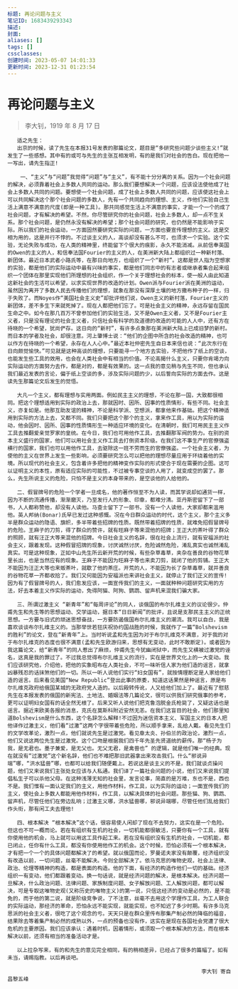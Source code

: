 ```yaml
---
标题: 再论问题与主义
笔记ID: 1683439293343
描述: 
封面: 
aliases: []
tags: []
cssclasses: 
创建时间: 2023-05-07 14:01:33
更新时间: 2023-12-31 01:23:54
---
```


# 再论问题与主义

> 李大钊，1919 年 8 月 17 日

       适之先生： 
       出京的时候，读了先生在本报31号发表的那篇论文，题目是“多研究些问题少谈些主义!”就发生了一些感想。其中有的或可与先生的主张互相发明，有的是我们对社会的告白。现在把他一一写出，请先生指正! 

        一、“主义”与“问题”我觉得“问题”与“主义”，有不能十分分离的关系。因为一个社会问题的解决，必须靠着社会上多数人共同的运动。那么我们要想解决一个问题，应该设法使他成了社会上多数人共同的问题。要想使一个社会问题，成了社会上多数人共同的问题，应该使这社会上可以共同解决这个那个社会问题的多数人，先有一个共同趋向的理想、主义，作他们实验自己生活上满意不满意的尺度(即是一种工具)。那共同感觉生活上不满意的事实，才能一个一个的成了社会问题，才有解决的希望。不然，你尽管研究你的社会问题，社会上多数人，却一点不生关系。那个社会问题，是仍然永没有解决的希望；那个社会问题的研究，也仍然是不能影响于实际。所以我们的社会运动，一方面固然要研究实际的问题，一方面也要宣传理想的主义。这是交相为用的，这是并行不悖的。不过谈主义的人，高谈却没有甚么不可，也须求一个实验。这个实验，无论失败与成功，在人类的精神里，终能留下个很大的痕影，永久不能消减。从前信奉英国的Owen的主义的人，和信奉法国Fourier的主义的人，在美洲新大陆上都组织过一种新村落、新团体。最近日本武者小路氏等，在那日向地方，也组织了一个“新村”。这都是世人指为空想家的实验，都是他们的实际运动中最有兴味的事实，都是他们同志中的有志者或继承者集合起来组织一个团体在那里实现他们所理想的社会组织，作一个关于理想社会的标本，使一般人由此知道这新社会的生活可以希望，以求实现世界的改造的计划。Owen派与Fourier派在美洲的运动，虽然因为离开了多数人民去传播他们的理想，就象在那没有深厚土壤的地方撒布种子的一样，归于失败了。而Noyes作“美国社会主义史”却批评他们说，Owen主义的新村落，Fourier主义的新团体，差不多生下来就死掉了。现在人都把他们忘了。可是社会主义的精神，永远存留在国民生命之中。如今在那几百万不曾参加他们的实验生活，又不是Owen主义者，又不是Fourier主义者，只是没有理论的社会主义者，只信社会有科学的及道德的改造的可能的人人中，还有方在待晓的一个希望，犹尚俨存。这日向的“新村”，有许多点象那在美洲新大陆上已成旧梦的新村。而日本的学者及社会，却很注意。河上肇博士说：“他们的企图中所含的社会改造的精神，也可以作方在待晓的一个希望，永存在人人心中。”最近本社仲密先生自日本来信也说：“此次东行在日向颇觉愉快。”可见就是这种高谈的理想，只要能寻一个地方去实验，不把他作了纸上的空谈，也能发生些工具的效用，也会在人类社会中有相当的价值。不论高揭什么主义，只要你肯竭力向实际运动的方面努力去作，都是对的，都是有效果的。这一点我的意见稍与先生不同，但也承认我们最近发表的言论，偏于纸上空谈的多，涉及实际问题的少，以后誓向实际的方面去作。这是读先生那篇论文后发生的觉悟。 

       大凡一个主义，都有理想与实用两面。例如民主主义的理想，不论在那一国，大致都很相同。把这个理想适用到实际的政治上去，那就因时、因所、因事的性质情形，有些不同。社会主义，亦复如是。他那互助友谊的精神，不论是科学派、空想派，都拿他来作基础。把这个精神适用到实际的方法上去，又都不同。我们只要把这个那个的主义，拿来作工具，用以为实际的运动，他会因时、因所、因事的性质情形生一种适应环境的变化。在清朝时，我们可用民主主义作工具去推翻爱亲觉罗家的皇统。在今日，我们也可用他作工具，去推翻那军阀的势力。在别的资本主义盛行的国家，他们可以用社会主义作工具去打倒资本阶级。在我们这不事生产的官僚强盗横行的国家，我们也可以用他作工具，去驱除这一班不劳而生的官僚强盗。一个社会主义者，为使他的主义在世界上发生一些影响，必须要研究怎么可以把他的理想尽量应用于环绕着他的实境。所以现代的社会主义，包含着许多把他的精神变作实际的形式使合于现在需要的企图。这可以证明主义的本性，原有适应实际的可能性，不过被专事空谈的人用了，就变成空的罢了。那么，先生所说主义的危险，只怕不是主义的本身带来的，是空谈他的人给他的。 

       二、假冒牌号的危险一个学者一旦成名，他的著作恒至不为人读，而其学说却如通货一样，因为不断的流通传播，渐渐磨灭，乃至发行人的形象、印章，都难分清。亚丹斯密留下了一部书，人人都称赞他，却没有人读他。马查士留下了一部书，没有一个人读他，大家却都来滥用他。英人邦纳(Bonar)氏早已发过这种感慨。况在今日群众运动的时代，这个主义，那个主义多半是群众运动的隐语、旗帜，多半带着些招牌的性质。既然带着招牌的性质，就难免招假冒牌号的危险。王麻子的刀剪，得了群众的赞许，就有旺麻子等来混他的招牌；王正大的茶叶得了群众的照顾，就有汪正大等来混他的招牌。今日社会主义的名辞，很在社会上流行，就有安福派的社会主义，跟着发现。这种假冒招牌的现象，讨厌诚然讨厌，危险诚然危险，淆乱真实也诚然淆乱真实。可是这种现象，正如中山先生所云新开荒的时候，有些杂草毒草，夹杂在善良的谷物花草里长出，也是当然应有的现象。王麻子不能因为旺麻子等也来卖刀剪，就闭了他的剪铺。王正大不能因为汪正大等也来贩茶叶，就歇了他的茶庄。开荒的人，不能因为长了杂草毒草，就并善良的谷物花草一齐都收拾了。我们又何能因为安福派也来讲社会主义，就停止了我们正义的宣传!因为有了假冒牌号的人，我们愈发应该，一面宣传我们的主义，一面就种种问题研究实用的方法，好去本着主义作实际的运动，免得阿猫、阿狗、鹦鹉、留声机来混我们骗大家。 

       三、所谓过激主义 “新青年”和“每周评论”的同人，谈俄国的布尔扎维主义的议论很少。仲甫先生和先生等的思想运动、交学运动，据日本“日日新闻”的批评，且说是支那民主主义的正统思想。一方要与旧式的顽迷思想奋战，一方要防遏俄国布尔扎维主义的潮流。我可以自白，我是喜欢谈谈布尔扎维主义的。当那举世若狂庆祝协约国战胜的时候，我就作了一篇“Bolshevism的胜利”的论文，登在“新青年”上。当时听说孟和先生因为对于布尔扎维克不满意，对于我的对于布尔扎维克的态度也很不满意(孟和先生欧游归来，思想有无变动，此时不敢断定)。或者因为我这篇论文，给“新青年”的同人惹出了麻烦，仲甫先生今犹幽闭狱中，而先生又横被过激党的诬名，这真是我的罪过了。不过我总觉得布尔扎维主义的流行，实在是世界文化上的一大变动。我们应该研究他，介绍他，把他的实象昭布在人类社会，不可一味听信人家为他们造的谣言，就拿凶暴残忍的话抹煞他们的一切。所以一听人说他们实行“妇女国有”，就按情理断定是人家给他们造的谣言。后来看见美国“New Republic”登出此事的原委，知道这话果然是种谣言，原是布尔扎维克政府给俄国某城的无政府党人造的。以后殿转传讹，人又给他们加上了。最近有了慰慈先生在本报发表的俄国的新宪法、土地法、婚姻法等几篇论文，很可以供我们研究俄事的参考，更可以证明妇女国有的话全然无根了。后来又听人说他们把克鲁泡脱金氏枪毙了，又疑这话也是谣言。据近来欧美各报的消息，克氏在莫斯科附近安然无恙。在我们这盲目的社会，他们那里知道Bolshevism是什么东西，这个名辞怎么解释!不过因为迷信资本主义、军国主义的日本人把他译作过激主义，他们看“过激”这两个字很带着些危险，所以顺手拿来，乱给人戴。看见先生们的文学改革论，激烈一点，他们就说先生是过激党。看见章太炎、孙伯兰的政治论，激烈一点，他们又说这两位先生是过激党。这个口吻是根据我们四千年先圣先贤道统的薪传。那“杨子为我，是无君也。墨子兼爱，是无父也。无父无君，是禽兽也” 的逻辑，就是他们唯一的经典。现在就没有“过激党”这个新名辞，他们也不难把那旧武器拿出来攻击我们。什么“邪说异端”哪，“洪水猛兽”哪，也都可以给我们随便戴上。若说这是谈主义的不是，我们就谈贞操问题，他们又来说我们主张处女应该与人私通。我们译了一篇社会问题的小说，他们又来说我们提倡私生子可以杀他父母。在这种浅薄无知的社会里，发言论事，简直的是万难，东也不是，西也不是。我们惟有一面认定我们的主义，用他作材料，作工具，以为实际的运动；一面宣传我们的主义，使社会上多数人都能用他作材料，作工具，以解决具体的社会问题。那些猫、狗、鹦鹉、留声机，尽管任他们在旁边乱响；过激主义哪，洪水猛兽哪，邪说异端哪，尽管任他们乱给我们作头衔，那有闲工夫去理他! 

       四、根本解决 “根本解决”这个话，很容易使人闲却了现在不去努力，这实在是一个危险。但这也不可一概而论。若在有组织有生机的社会，一切机能都很敏活，只要你有一个工具，就有你使用他的机会，马上就可以用这工具作起工来。若在没有组织没有生机的社会，一切机能，都已闭止，任你有什么工具，都没有你使用他作工的机会。这个时候，恐怕必须有一个根本解决，才有把一个一个的具体问题都解决了的希望。就以俄国而论，罗曼诺夫家没有颠覆，经济组织没有改造以前，一切问题，丝毫不能解决。今则全部解决了。依马克思的唯物史观，社会上法律、政治、伦理等精神的构造，都是表面的构造。他的下面，有经济的构造作他们一切的基础。经济组织一有变动，他们都跟着变动。换一句话说，就是经济问题的解决，是根本解决。经济问题一旦解决，什么政治问题、法律问题、家族制度问题、女子解放问题、工人解放问题，都可以解决，可是专取这唯物史观(又称历史的唯物主义)的第一说，只信这经济的变动是必然的，是不能免的，而于他的第二说，就是阶级竞争说，了不注意，丝毫不去用这个学理作工具，为工人联合的实际运动，那经济的革命，恐怕永远不能实现，就能实现，也不知迟了多少时期。有许多马克思派的社会主义者，很吃了这个观念的亏。天天只是在群众里传布那集产制必然的降临的福音，结果除去等着集产制必然的成熟以外，一点的预备也没有作，这实在是现在各国社会党遭了很大危机的主要原因。我们应该承认：遇着时机，因着情形，或须取一个根本解决的方法，而在根本解决以前，还须有相当的准备活动才是。 

       以上拉杂写来，有的和先生的意见完全相同，有的稍相差异，已经占了很多的篇幅了。如有未当，请赐指教。以后再谈吧。 

                                                                 李大钊 寄自昌黎五峰 

